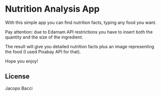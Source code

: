 # Nutrition Analysis App

With this simple app you can find nutrition facts, typing any food you want.

Pay attention: due to Edamam API restrictions you have to insert both the quantity and the size of the ingredient.

The result will give you detailed nutrition facts plus an image representing the food (I used Pixabay API for that).

Hope you enjoy!

## License

Jacopo Bacci
